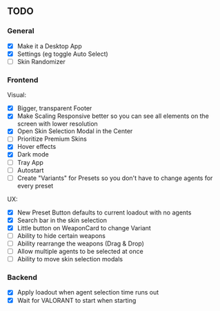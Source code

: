 ## TODO

### General

- [x] Make it a Desktop App
- [x] Settings (eg toggle Auto Select)
- [ ] Skin Randomizer

### Frontend

Visual:
- [x] Bigger, transparent Footer
- [x] Make Scaling Responsive better so you can see all elements on the screen with lower resolution
- [x] Open Skin Selection Modal in the Center
- [ ] Prioritize Premium Skins
- [x] Hover effects
- [x] Dark mode
- [ ] Tray App
- [ ] Autostart
- [ ] Create "Variants" for Presets so you don't have to change agents for every preset

UX:
- [x] New Preset Button defaults to current loadout with no agents
- [x] Search bar in the skin selection
- [x] Little button on WeaponCard to change Variant
- [ ] Ability to hide certain weapons
- [ ] Ability rearrange the weapons (Drag & Drop)
- [ ] Allow multiple agents to be selected at once
- [ ] Ability to move skin selection modals

### Backend

- [x] Apply loadout when agent selection time runs out
- [x] Wait for VALORANT to start when starting 
